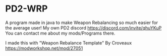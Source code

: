 # PD2-WRP
A program made in java to make Weapon Rebalancing so much easier for the average user!
My own PD2 discord
https://discord.com/invite/qhuYKuP
You can contact me about my mods/Programs there.

I made this with
"Weapon Rebalance Template"
By Croveaux
https://modworkshop.net/mod/27051
